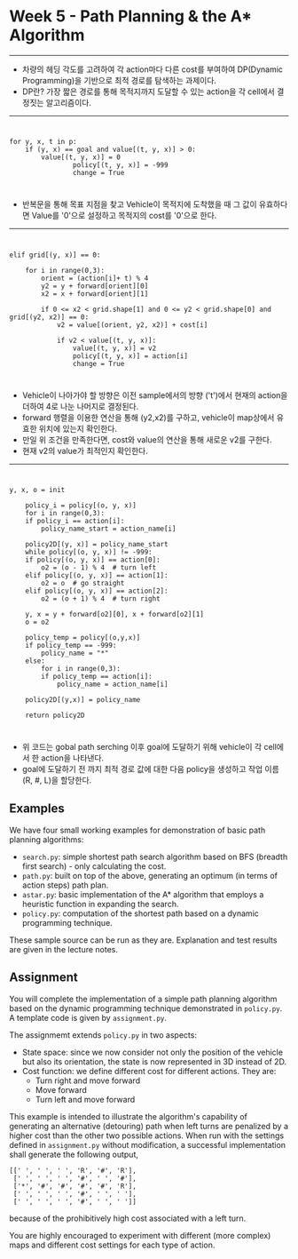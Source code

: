 # Week 5 - Path Planning & the A* Algorithm

---
- 차량의 헤딩 각도를 고려하여 각 action마다 다른 cost를 부여하여 DP(Dynamic Programming)을 기반으로 최적 경로를 탐색하는 과제이다. 
- DP란? 가장 짧은 경로를 통해 목적지까지 도달할 수 있는 action을 각 cell에서 결정짓는 알고리즘이다. 
---
#
	for y, x, t in p:
		if (y, x) == goal and value[(t, y, x)] > 0:
			value[(t, y, x)] = 0
                	policy[(t, y, x)] = -999
                	change = True

#
- 반복문을 통해 목표 지점을 찾고 Vehicle이 목적지에 도착했을 때 그 값이 유효하다면 Value를 '0'으로 설정하고 목적지의 cost를 '0'으로 한다.
---
#

	elif grid[(y, x)] == 0:
              
		for i in range(0,3):             
			orient = (action[i]+ t) % 4
			y2 = y + forward[orient][0]
			x2 = x + forward[orient][1]

			if 0 <= x2 < grid.shape[1] and 0 <= y2 < grid.shape[0] and grid[(y2, x2)] == 0:        
				v2 = value[(orient, y2, x2)] + cost[i]

				if v2 < value[(t, y, x)]:
					value[(t, y, x)] = v2
					policy[(t, y, x)] = action[i]
					change = True
#
- Vehicle이 나아가야 할 방향은 이전 sample에서의 방향 ('t')에서 현재의 action을 더하여 4로 나눈 나머지로 결정된다.
- forward 행렬을 이용한 연산을 통해 (y2,x2)를 구하고, vehicle이 map상에서 유효한 위치에 있는지 확인한다.
- 만일 위 조건을 만족한다면, cost와 value의 연산을 통해 새로운 v2를 구한다.
- 현재 v2의 value가 최적인지 확인한다.
---
#
 	y, x, o = init

	    policy_i = policy[(o, y, x)]
	    for i in range(0,3):
		if policy_i == action[i]:
		    policy_name_start = action_name[i]

	    policy2D[(y, x)] = policy_name_start
	    while policy[(o, y, x)] != -999:
		if policy[(o, y, x)] == action[0]:
		    o2 = (o - 1) % 4  # turn left
		elif policy[(o, y, x)] == action[1]:
		    o2 = o  # go straight
		elif policy[(o, y, x)] == action[2]:
		    o2 = (o + 1) % 4  # turn right

		y, x = y + forward[o2][0], x + forward[o2][1]
		o = o2

		policy_temp = policy[(o,y,x)]
		if policy_temp == -999:
		    policy_name = "*"
		else:
		    for i in range(0,3):
			if policy_temp == action[i]:
			    policy_name = action_name[i]

		policy2D[(y,x)] = policy_name 

	    return policy2D

#
- 위 코드는 gobal path serching 이후 goal에 도달하기 위해 vehicle이 각 cell에서 한 action을 나타낸다.
- goal에 도달하기 전 까지 최적 경로 값에 대한 다음 policy을 생성하고 작업 이름(R, #, L)을 할당한다.
## Examples

We have four small working examples for demonstration of basic path planning algorithms:

* `search.py`: simple shortest path search algorithm based on BFS (breadth first search) - only calculating the cost.
* `path.py`: built on top of the above, generating an optimum (in terms of action steps) path plan.
* `astar.py`: basic implementation of the A* algorithm that employs a heuristic function in expanding the search.
* `policy.py`: computation of the shortest path based on a dynamic programming technique.

These sample source can be run as they are. Explanation and test results are given in the lecture notes.

## Assignment

You will complete the implementation of a simple path planning algorithm based on the dynamic programming technique demonstrated in `policy.py`. A template code is given by `assignment.py`.

The assignmemt extends `policy.py` in two aspects:

* State space: since we now consider not only the position of the vehicle but also its orientation, the state is now represented in 3D instead of 2D.
* Cost function: we define different cost for different actions. They are:
	- Turn right and move forward
	- Move forward
	- Turn left and move forward

This example is intended to illustrate the algorithm's capability of generating an alternative (detouring) path when left turns are penalized by a higher cost than the other two possible actions. When run with the settings defined in `assignment.py` without modification, a successful implementation shall generate the following output,

```
[[' ', ' ', ' ', 'R', '#', 'R'],
 [' ', ' ', ' ', '#', ' ', '#'],
 ['*', '#', '#', '#', '#', 'R'],
 [' ', ' ', ' ', '#', ' ', ' '],
 [' ', ' ', ' ', '#', ' ', ' ']]
```

because of the prohibitively high cost associated with a left turn.

You are highly encouraged to experiment with different (more complex) maps and different cost settings for each type of action.
